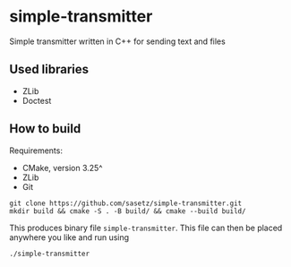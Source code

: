 # simple-transmitter
Simple transmitter written in C++ for sending text and files

## Used libraries

- ZLib
- Doctest

## How to build

Requirements:

- CMake, version 3.25^
- ZLib
- Git

```
git clone https://github.com/sasetz/simple-transmitter.git
mkdir build && cmake -S . -B build/ && cmake --build build/
```

This produces binary file `simple-transmitter`. This file can then be placed anywhere you like and run using

```
./simple-transmitter
```
